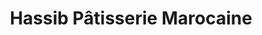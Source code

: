 ---
title: "Hassib Pâtisserie Marocaine"
url: /nice/hassib-patisserie-marocaine/
shop: charcuterie
---